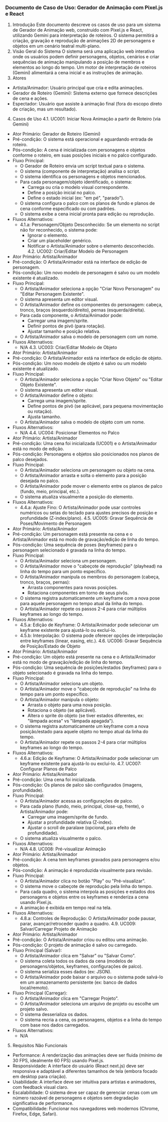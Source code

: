 ### Documento de Caso de Uso: Gerador de Animação com Pixel.js e React
1. Introdução
Este documento descreve os casos de uso para um sistema de Gerador de Animação web, construído com Pixel.js e React, utilizando Gemini para interpretação de roteiros. O sistema permitirá a criação, gravação e reprodução de animações 2D de personagens e objetos em um cenário teatral multi-plano.
2. Visão Geral do Sistema
O sistema será uma aplicação web interativa onde os usuários podem definir personagens, objetos, cenários e criar sequências de animação manipulando a posição de membros e elementos ao longo do tempo. Um motor de interpretação de roteiros (Gemini) alimentará a cena inicial e as instruções de animação.
3. Atores
 * Artista/Animador: Usuário principal que cria e edita animações.
 * Gerador de Roteiro (Gemini): Sistema externo que fornece descrições de cena e ações.
 * Espectador: Usuário que assiste à animação final (fora do escopo direto de criação, mas um resultado).
4. Casos de Uso
4.1. UC001: Iniciar Nova Animação a partir de Roteiro (via Gemini)
 * Ator Primário: Gerador de Roteiro (Gemini)
 * Pré-condição: O sistema está operacional e aguardando entrada de roteiro.
 * Pós-condição: A cena é inicializada com personagens e objetos conforme o roteiro, em suas posições iniciais e no palco configurado.
 * Fluxo Principal:
   * O Gerador de Roteiro envia um script textual para o sistema.
   * O sistema (componente de interpretação) analisa o script.
   * O sistema identifica os personagens e objetos mencionados.
   * Para cada personagem/objeto identificado, o sistema:
     * Carrega ou cria o modelo visual correspondente.
     * Define a posição inicial no palco.
     * Define o estado inicial (ex: "em pé", "parado").
   * O sistema configura o palco com os planos de fundo e planos de cena conforme especificado ou com padrões.
   * O sistema exibe a cena inicial pronta para edição ou reprodução.
 * Fluxos Alternativos:
   * 4.1.a: Personagem/Objeto Desconhecido: Se um elemento no script não for reconhecido, o sistema pode:
     * Ignorar o elemento.
     * Criar um placeholder genérico.
     * Notificar o Artista/Animador sobre o elemento desconhecido.
4.2. UC002: Criar/Editar Modelo de Personagem
 * Ator Primário: Artista/Animador
 * Pré-condição: O Artista/Animador está na interface de edição de personagem.
 * Pós-condição: Um novo modelo de personagem é salvo ou um modelo existente é atualizado.
 * Fluxo Principal:
   * O Artista/Animador seleciona a opção "Criar Novo Personagem" ou "Editar Personagem Existente".
   * O sistema apresenta um editor visual.
   * O Artista/Animador define os componentes do personagem: cabeça, tronco, braços (esquerdo/direito), pernas (esquerda/direita).
   * Para cada componente, o Artista/Animador pode:
     * Carregar uma imagem/sprite.
     * Definir pontos de pivô (para rotação).
     * Ajustar tamanho e posição relativa.
   * O Artista/Animador salva o modelo de personagem com um nome.
 * Fluxos Alternativos:
   * N/A
4.3. UC003: Criar/Editar Modelo de Objeto
 * Ator Primário: Artista/Animador
 * Pré-condição: O Artista/Animador está na interface de edição de objeto.
 * Pós-condição: Um novo modelo de objeto é salvo ou um modelo existente é atualizado.
 * Fluxo Principal:
   * O Artista/Animador seleciona a opção "Criar Novo Objeto" ou "Editar Objeto Existente".
   * O sistema apresenta um editor visual.
   * O Artista/Animador define o objeto:
     * Carrega uma imagem/sprite.
     * Define pontos de pivô (se aplicável, para pequena movimentação ou rotação).
     * Ajusta tamanho.
   * O Artista/Animador salva o modelo de objeto com um nome.
 * Fluxos Alternativos:
   * N/A
4.4. UC004: Posicionar Elementos no Palco
 * Ator Primário: Artista/Animador
 * Pré-condição: Uma cena foi inicializada (UC001) e o Artista/Animador está no modo de edição.
 * Pós-condição: Personagens e objetos são posicionados nos planos de palco desejados.
 * Fluxo Principal:
   * O Artista/Animador seleciona um personagem ou objeto na cena.
   * O Artista/Animador arrasta e solta o elemento para a posição desejada no palco.
   * O Artista/Animador pode mover o elemento entre os planos de palco (fundo, meio, principal, etc.).
   * O sistema atualiza visualmente a posição do elemento.
 * Fluxos Alternativos:
   * 4.4.a: Ajuste Fino: O Artista/Animador pode usar controles numéricos ou setas do teclado para ajustes precisos de posição e profundidade (Z-index/plano).
4.5. UC005: Gravar Sequência de Poses/Movimento de Personagem
 * Ator Primário: Artista/Animador
 * Pré-condição: Um personagem está presente na cena e o Artista/Animador está no modo de gravação/edição de linha do tempo.
 * Pós-condição: Uma sequência de poses (keyframes) para o personagem selecionado é gravada na linha do tempo.
 * Fluxo Principal:
   * O Artista/Animador seleciona um personagem.
   * O Artista/Animador move o "cabeçote de reprodução" (playhead) na linha do tempo para um ponto específico.
   * O Artista/Animador manipula os membros do personagem (cabeça, tronco, braços, pernas):
     * Arrasta componentes para novas posições.
     * Rotaciona componentes em torno de seus pivôs.
   * O sistema registra automaticamente um keyframe com a nova pose para aquele personagem no tempo atual da linha do tempo.
   * O Artista/Animador repete os passos 2-4 para criar múltiplos keyframes ao longo do tempo.
 * Fluxos Alternativos:
   * 4.5.a: Edição de Keyframe: O Artista/Animador pode selecionar um keyframe existente para ajustá-lo ou excluí-lo.
   * 4.5.b: Interpolação: O sistema pode oferecer opções de interpolação entre keyframes (linear, easing, etc.).
4.6. UC006: Gravar Sequência de Posição/Estado de Objeto
 * Ator Primário: Artista/Animador
 * Pré-condição: Um objeto está presente na cena e o Artista/Animador está no modo de gravação/edição de linha do tempo.
 * Pós-condição: Uma sequência de posições/estados (keyframes) para o objeto selecionado é gravada na linha do tempo.
 * Fluxo Principal:
   * O Artista/Animador seleciona um objeto.
   * O Artista/Animador move o "cabeçote de reprodução" na linha do tempo para um ponto específico.
   * O Artista/Animador manipula o objeto:
     * Arrasta o objeto para uma nova posição.
     * Rotaciona o objeto (se aplicável).
     * Altera o sprite do objeto (se tiver estados diferentes, ex: "lâmpada acesa" vs "lâmpada apagada").
   * O sistema registra automaticamente um keyframe com a nova posição/estado para aquele objeto no tempo atual da linha do tempo.
   * O Artista/Animador repete os passos 2-4 para criar múltiplos keyframes ao longo do tempo.
 * Fluxos Alternativos:
   * 4.6.a: Edição de Keyframe: O Artista/Animador pode selecionar um keyframe existente para ajustá-lo ou excluí-lo.
4.7. UC007: Configurar Planos de Palco
 * Ator Primário: Artista/Animador
 * Pré-condição: Uma cena foi inicializada.
 * Pós-condição: Os planos de palco são configurados (imagens, profundidade).
 * Fluxo Principal:
   * O Artista/Animador acessa as configurações de palco.
   * Para cada plano (fundo, meio, principal, close-up, frente), o Artista/Animador pode:
     * Carregar uma imagem/sprite de fundo.
     * Ajustar a profundidade relativa (Z-index).
     * Ajustar o scroll de paralaxe (opcional, para efeito de profundidade).
   * O sistema atualiza visualmente o palco.
 * Fluxos Alternativos:
   * N/A
4.8. UC008: Pré-visualizar Animação
 * Ator Primário: Artista/Animador
 * Pré-condição: A cena tem keyframes gravados para personagens e/ou objetos.
 * Pós-condição: A animação é reproduzida visualmente para revisão.
 * Fluxo Principal:
   * O Artista/Animador clica no botão "Play" ou "Pré-visualizar".
   * O sistema move o cabeçote de reprodução pela linha do tempo.
   * Para cada quadro, o sistema interpola as posições e estados dos personagens e objetos entre os keyframes e renderiza a cena usando Pixel.js.
   * A animação é exibida em tempo real na tela.
 * Fluxos Alternativos:
   * 4.8.a: Controles de Reprodução: O Artista/Animador pode pausar, parar, avançar/retroceder quadro a quadro.
4.9. UC009: Salvar/Carregar Projeto de Animação
 * Ator Primário: Artista/Animador
 * Pré-condição: O Artista/Animador criou ou editou uma animação.
 * Pós-condição: O projeto de animação é salvo ou carregado.
 * Fluxo Principal (Salvar):
   * O Artista/Animador clica em "Salvar" ou "Salvar Como".
   * O sistema coleta todos os dados da cena (modelos de personagens/objetos, keyframes, configurações de palco).
   * O sistema serializa esses dados (ex: JSON).
   * O Artista/Animador pode baixar o arquivo ou o sistema pode salvá-lo em um armazenamento persistente (ex: banco de dados local/remoto).
 * Fluxo Principal (Carregar):
   * O Artista/Animador clica em "Carregar Projeto".
   * O Artista/Animador seleciona um arquivo de projeto ou escolhe um projeto salvo.
   * O sistema desserializa os dados.
   * O sistema recria a cena, os personagens, objetos e a linha do tempo com base nos dados carregados.
 * Fluxos Alternativos:
   * N/A
5. Requisitos Não Funcionais
 * Performance: A renderização das animações deve ser fluida (mínimo de 30 FPS, idealmente 60 FPS) usando Pixel.js.
 * Responsividade: A interface do usuário (React next.js) deve ser responsiva e adaptável a diferentes tamanhos de tela (embora focado em desktop para criação).
 * Usabilidade: A interface deve ser intuitiva para artistas e animadores, com feedback visual claro.
 * Escalabilidade: O sistema deve ser capaz de gerenciar cenas com um número razoável de personagens e objetos sem degradação significativa de performance.
 * Compatibilidade: Funcionar nos navegadores web modernos (Chrome, Firefox, Edge, Safari).